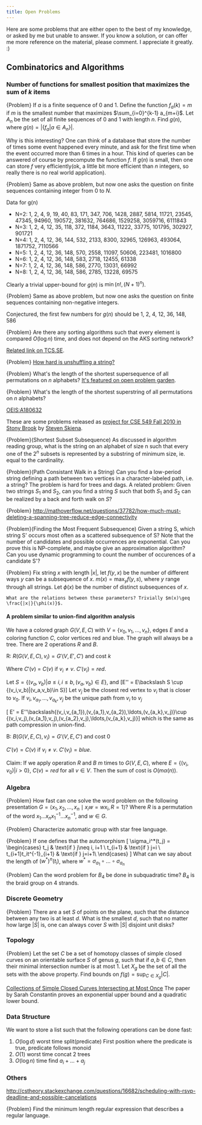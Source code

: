 ```yaml
---
title: Open Problems
---
```


Here are some problems that are either open to the best of my knowledge, or asked by me but unable to answer. If you know a solution, or can offer me more reference on the material, please comment. I appreciate it greatly. :)

## Combinatorics and Algorithms

### Number of functions for smallest position that maximizes the sum of $k$ items

{Problem}
    If $a$ is a finite sequence of $0$ and $1$. Define the function $f_a(k)=m$ if $m$ is the smallest number that maximizes $\sum_{i=0}^{k-1} a_{m+i}$. Let $A_n$ be the set of all finite sequences of $0$ and $1$ with length $n$. Find $g(n)$, where $g(n) = |\{f_a | a\in A_n\}|$.

Why is this interesting? 
One can think of a database that store the number of times some event happened every minute, and ask for the first time when the event occurred more than 6 times in a hour. This kind of queries can be answered of course by precompute the function $f$. If $g(n)$ is small, then one can store $f$ very efficiently(ok, a little bit more efficient than $n$ integers, so really there is no real world application).

{Problem}
    Same as above problem, but now one asks the question on finite sequences containing integer from $0$ to $N$.

Data for g(n)

- N=2: 1, 2, 4, 9, 19, 40, 83, 171, 347, 706, 1428, 2887, 5814, 11721, 
23545, 47345, 94960, 190572, 381632, 764686, 1529258, 3059716, 6111843
- N=3: 1, 2, 4, 12, 35, 118, 372, 1184, 3643, 11222, 33775, 101795, 302927, 901721
- N=4: 1, 2, 4, 12, 36, 144, 532, 2133, 8300, 32965, 126963, 493064, 1871752, 7110566
- N=5: 1, 2, 4, 12, 36, 148, 570, 2558, 11097, 50606, 223481, 1016800
- N=6: 1, 2, 4, 12, 36, 148, 583, 2718, 12455, 61338
- N=7: 1, 2, 4, 12, 36, 148, 586, 2770, 13031, 66992
- N=8: 1, 2, 4, 12, 36, 148, 586, 2785, 13228, 69575

Clearly a trivial upper-bound for $g(n)$ is $\min(n!,(N+1)^n)$. 

{Problem}
    Same as above problem, but now one asks the question on finite sequences containing non-negative integers. 

Conjectured, the first few numbers for $g(n)$ should be
1, 2, 4, 12, 36, 148, 586

{Problem}
    Are there any sorting algorithms such that every element is compared $O(\log n)$ time, and does not depend on the AKS sorting network?

[Related link on TCS.SE](http://cstheory.stackexchange.com/questions/7131/sorting-algorithm-such-that-each-element-is-compared-o-log-n-times-and-does).

{Problem}
    [How hard is unshuffling a string?](http://cstheory.stackexchange.com/questions/34/how-hard-is-unshuffling-a-string)

{Problem}
    What's the length of the shortest supersequence of all permutations on $n$ alphabets? 
[It's featured on open problem garden](http://garden.irmacs.sfu.ca/?q=op/smallest_universal_supersequence).

{Problem}
    What's the length of the shortest superstring of all permutations on $n$ alphabets? 

[OEIS:A180632](http://oeis.org/A180632)

These are some problems released as [project for CSE 549 Fall 2010 in Stony Brook](http://www.cs.sunysb.edu/~skiena/549/projects.pdf) by [Steven Skiena](http://www.cs.sunysb.edu/~skiena/).

{Problem}(Shortest Subset Subsequence)
    As discussed in algorithm reading group, what is the string on an alphabet of size n such that every one of the $2^n$ subsets is represented by a substring of minimum size, ie. equal to the cardinality.


{Problem}(Path Consistant Walk in a String)
Can you find a low-period string defining a path between two vertices in a character-labeled path, i.e. a string? The problem is hard for trees and dags. 
A related problem: Given two strings $S_1$ and $S_2$, can you find a string $S$ such that both $S_1$ and $S_2$ can be realized by a back and forth walk on $S$?

{Problem}
    http://mathoverflow.net/questions/37782/how-much-must-deleting-a-spanning-tree-reduce-edge-connectivity

{Problem}(Finding the Most Frequent Subsequence)
    Given a string S, which string S' occurs most often as a scattered subsequence of S? Note that the number of candidates and possible occurrences are exponential. Can you prove this is NP-complete, and maybe give an approximation algorithm?
    Can you use dynamic programming to count the number of occurences of a candidate S'?


{Problem}
    Fix string $x$ with length $|x|$, let $f(y,x)$ be the number of different ways $y$ can be a subsequence of $x$. $m(x) = \max_{y} f(y,s)$, where $y$ range through all strings. Let $\phi(x)$ be the number of distinct subsequences of $x$. 

    What are the relations between these parameters? Trivially $m(x)\geq \frac{|x|}{\phi(x)}$.


#### A problem similar to union-find algorithm analysis

We have a colored graph $G(V,E,C)$ with $V=\{v_0,v_1,\ldots,v_n\}$, edges $E$ and a
coloring function $C$, color vertices red and blue. The graph will always be a
tree. There are 2 operations $R$ and $B$.

R: $R(G(V,E,C),v_i)=G'(V,E',C')$ and cost $k$

Where $C'(v)$ = $C(v)$ if $v_i\neq v$. $C'(v_i) = red$.

Let $S = \{(v_a,v_b)|a\leq i,i\leq b, (v_a,v_b)\in E\}$, and
\[E'' = E\backslash S \cup \{(v_i,v_b)|(v_a,v_b)\in S\}\]
Let $v_j$ be the closest red vertex to $v_i$ that is closer to $v_0$.
If $v_i,v_{a_1},\ldots,v_{a_k},v_j$ be the unique path from $v_i$ to $v_j$

\[ E' = E''\backslash\{(v_i,v_{a_1}),(v_{a_1},v_{a_2}),\ldots,(v_{a_k},v_j)\}\cup \{(v_i,v_j),(v_{a_1},v_j),(v_{a_2},v_j),\ldots,(v_{a_k},v_j)\}\]
which is the same as path compression in union-find.


B: $B(G(V,E,C),v_i) = G'(V,E,C')$ and cost $0$

$C'(v) = C(v)$ if $v_i\neq v$. $C'(v_i)=blue$.

Claim: If we apply operation $R$ and $B$ $m$ times to $G(V,E,C)$, where
$E=\{(v_i,v_0)|i>0\}$, $C(v) = red$ for all $v\in V$. Then the sum of cost is
$O(m\alpha(n))$.

### Algebra

{Problem}
    How fast can one solve the word problem on the following presentation $G = \langle x_1,x_2,\ldots,x_n \mid  x_iw = wx_i, R=1 \rangle$?
    Where $R$ is a permutation of the word $x_1\ldots x_nx_1^{-1}\ldots x_n^{-1}$, and $w\in G$.

{Problem}
    Characterize automatic group with star free language.

{Problem}
    If one defines that the automorphism 
    \[
    \sigma_i^*(t_j) =
    \begin{cases}
     t_j & \text{if } j\neq i, i+1 \\
     t_{i+1} & \text{if } j=i \\
     t_{i+1}t_it^{-1}_{i+1} & \text{if } j=i+1\\
    \end{cases}
    \]
    What can we say about the length of $(w^*)^n(t_i)$, where $w^* = \sigma_{a_1}\circ\ldots\circ\sigma_{a_n}$

{Problem}
    Can the word problem for $B_4$ be done in subquadratic time? $B_4$ is the braid group on 4 strands. 

### Discrete Geometry
{Problem}
    There are a set $S$ of points on the plane, such that the distance between any two is at least $d$. What is the smallest $d$, such that no matter how large $|S|$ is, one can always cover $S$ with $|S|$ disjoint unit disks? 

### Topology
{Problem}
    Let the set $C$ be a set of homotopy classes of simple closed curves on an orientable surface $S$ of genus $g$, such that if $a,b\in C$, then their minimal intersection number is at most 1. Let $X_g$ be the set of all the sets with the above property. Find bounds on $f(g) = \sup_{C\in X_g}|C|$.

[Collections of Simple Closed Curves Intersecting at Most Once](http://www.math.uchicago.edu/~may/VIGRE/VIGRE2007/REUPapers/FINALFULL/Constantin.pdf) The paper by Sarah Constantin proves an exponential upper bound and a quadratic lower bound. 

### Data Structure
We want to store a list such that the following operations can be done fast:

1. $O(\log d)$ worst time split(predicate) First position where the predicate is true, predicate follows monoid
2. $O(1)$ worst time concat 2 trees
3. $O(\log n)$ time find  $a_i+...+a_j$

### Others
http://cstheory.stackexchange.com/questions/16682/scheduling-with-rsvp-deadline-and-possible-cancelations

{Problem}
    Find the minimum length regular expression that describes a regular language.